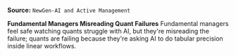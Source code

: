**Source:** `NewGen-AI and Active Management`

**Fundamental Managers Misreading Quant Failures**
Fundamental managers feel safe watching quants struggle with AI, but they're misreading the failure; quants are failing because they're asking AI to do tabular precision inside linear workflows.
